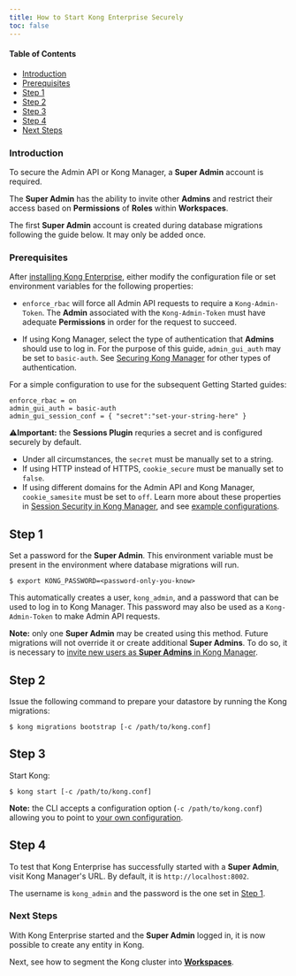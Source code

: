 ```yaml
---
title: How to Start Kong Enterprise Securely
toc: false
---
```

#### Table of Contents

- [Introduction](#introduction)
- [Prerequisites](#prerequisites)
- [Step 1](#step-1)
- [Step 2](#step-2)
- [Step 3](#step-3)
- [Step 4](#step-4)
- [Next Steps](#next-steps)

### Introduction

To secure the Admin API or Kong Manager, a **Super Admin** account is 
required.

The **Super Admin** has the ability to invite other **Admins** and 
restrict their access based on **Permissions** of **Roles** within 
**Workspaces**.

The first **Super Admin** account is created during database migrations 
following the guide below. It may only be added once.

### Prerequisites

After [installing Kong Enterprise](/enterprise/{{page.kong_version}}/deployment/installation/overview/), 
either modify the configuration file or set environment variables for 
the following properties:

* `enforce_rbac` will force all Admin API requests to require a 
`Kong-Admin-Token`. The **Admin** associated with the `Kong-Admin-Token`
must have adequate **Permissions** in order for the request to succeed.

* If using Kong Manager, select the type of authentication that **Admins** 
should use to log in. For the purpose of this guide, `admin_gui_auth` 
may be set to `basic-auth`. See 
[Securing Kong Manager](/enterprise/{{page.kong_version}}/kong-manager/security) for other types 
of authentication.

For a simple configuration to use for the subsequent Getting 
Started guides:

```
enforce_rbac = on
admin_gui_auth = basic-auth
admin_gui_session_conf = { "secret":"set-your-string-here" }
```

⚠️**Important:** the **Sessions Plugin** requries a secret and is configured securely by default. 
* Under all circumstances, the `secret` must be manually set to a string.
* If using HTTP instead of HTTPS, `cookie_secure` must be manually set to `false`. 
* If using different domains for the Admin API and Kong Manager, `cookie_samesite` must be set to `off`. 
Learn more about these properties in [Session Security in Kong Manager](/enterprise/{{page.kong_version}}/kong-manager/authentication/sessions/#session-security), and see [example configurations](/enterprise/{{page.kong_version}}/kong-manager/authentication/sessions/#example-configurations).

## Step 1

Set a password for the **Super Admin**. This environment variable must 
be present in the environment where database migrations will run. 

```
$ export KONG_PASSWORD=<password-only-you-know>
```

This automatically creates a user, `kong_admin`, and a password that 
can be used to log in to Kong Manager. This password may also be 
used as a `Kong-Admin-Token` to make Admin API requests.

**Note:** only one **Super Admin** may be created using this method. 
Future migrations will not override it or create additional **Super Admins**. 
To do so, it is necessary to 
[invite new users as **Super Admins** in Kong Manager](/enterprise/{{page.kong_version}}/kong-manager/administration/admins/invite/#how-to-invite-a-new-admin-from-the-organization-page).

## Step 2

Issue the following command to prepare your datastore by running the Kong migrations:

```
$ kong migrations bootstrap [-c /path/to/kong.conf]
```

## Step 3

Start Kong:

```
$ kong start [-c /path/to/kong.conf]
```

**Note:** the CLI accepts a configuration option (`-c /path/to/kong.conf`)
allowing you to point to [your own configuration](/1.0.x/configuration/#configuration-loading).

## Step 4

To test that Kong Enterprise has successfully started with a **Super Admin**, 
visit Kong Manager's URL. By default, it is `http://localhost:8002`. 

The username is `kong_admin` and the password is the one set in 
[Step 1](#step-1).

### Next Steps

With Kong Enterprise started and the **Super Admin** logged in, it is now 
possible to create any entity in Kong. 

Next, see how to segment the Kong cluster into 
[**Workspaces**](enterprise/{{page.kong_version}}/getting-started/add-workspace).